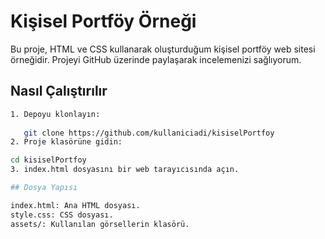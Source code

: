 # Kişisel Portföy Örneği

Bu proje, HTML ve CSS kullanarak oluşturduğum kişisel portföy web sitesi örneğidir. Projeyi GitHub üzerinde paylaşarak incelemenizi sağlıyorum.

## Nasıl Çalıştırılır
```bash
1. Depoyu klonlayın:
   
   git clone https://github.com/kullaniciadi/kisiselPortfoy
2. Proje klasörüne gidin:

cd kisiselPortfoy
3. index.html dosyasını bir web tarayıcısında açın.

## Dosya Yapısı

index.html: Ana HTML dosyası.
style.css: CSS dosyası.
assets/: Kullanılan görsellerin klasörü.
